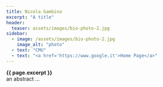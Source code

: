```yaml
---
title: Nicola Gambino 
excerpt: "A title" 
header:
  teaser: assets/images/bio-photo-2.jpg
sidebar:
  - image: /assets/images/bio-photo-2.jpg 
    image_alt: "photo" 
  - text: "CMU"
  - text: "<a href='https://www.google.it'>Home Page</a>" 
---
```


**{{ page.excerpt }}**   
an abstract ... 


